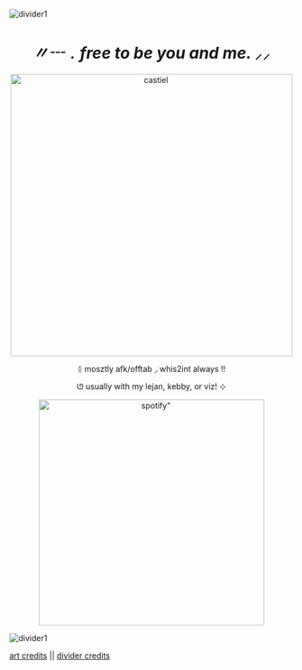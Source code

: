 ![divider1](https://64.media.tumblr.com/54bf37a6182a326afca1c65d4456b4dd/43920a61d5818e73-6b/s2048x3072/9309598c5e10eefafea2ec0d38dad654c23263e2.pnj)


*<h1 align="center">〃┄﹒free to be you and me. ⸝⸝</h1>*

<p align="center">
    <img width="500" src="https://64.media.tumblr.com/2f926753c83cad4760a0b33682389a54/bc5a8c7aad0ff74d-ed/s540x810/392d0406532af706984c38eff5407fd8fabb7400.jpg" alt="castiel">
</p>

<p align="center">
 ᛝ     mosztly afk/offtab    ◞    whis2int always   !!
  <p align="center">
 ‎ᘎ usually with my lejan, kebby, or viz!  ⊹
  

 <p align="center">
    <img width="400" src="https://spotify-github-profile.kittinanx.com/api/view?uid=31neovqlgcu5nmy5j4vqisn7iike&cover_image=true&theme=novatorem&show_offline=true&background_color=121212&interchange=false&bar_color=d0d0d0&bar_color_cover=false)]"alt=spotify" >
</p>

![divider1](https://64.media.tumblr.com/54bf37a6182a326afca1c65d4456b4dd/43920a61d5818e73-6b/s2048x3072/9309598c5e10eefafea2ec0d38dad654c23263e2.pnj)

[art credits](https://www.tumblr.com/paunchsalazar/765090967218995200?source=share) || [divider credits](https://www.tumblr.com/v6que/741222564978966528?source=share)
